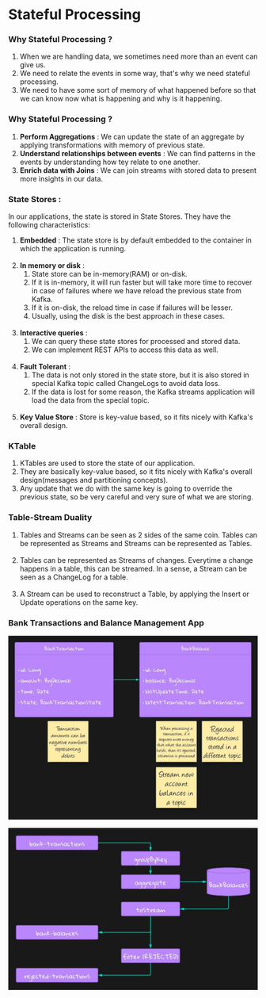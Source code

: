 # Stateful Processing

### Why Stateful Processing ?
1. When we are handling data, we sometimes need more than an event can give us.
2. We need to relate the events in some way, that's why we need stateful processing.
3. We need to have some sort of memory of what happened before so that we can know now what is happening and why is it happening.

### Why Stateful Processing ?
1. **Perform Aggregations** : We can update the state of an aggregate by applying transformations with memory of previous state.
2. **Understand relationships between events** : We can find patterns in the events by understanding how tey relate to one another.
3. **Enrich data with Joins** : We can join streams with stored data to present more insights in our data.

### State Stores :
In our applications, the state is stored in State Stores. They have the following characteristics:

1. **Embedded** : The state store is by default embedded to the container in which the application is running.
   <br></br>
2. **In memory or disk** :
    1. State store can be in-memory(RAM) or on-disk.
    2. If it is in-memory, it will run faster but will take more time to recover in case of failures where we have reload the previous state from Kafka.
    3. If it is on-disk, the reload time in case if failures will be lesser.
    4. Usually, using the disk is the best approach in these cases.
       <br></br>
3. **Interactive queries** :
    1. We can query these state stores for processed and stored data.
    2. We can implement REST APIs to access this data as well.
       <br></br>
4. **Fault Tolerant** :
    1. The data is not only stored in the state store, but it is also stored in special Kafka topic called ChangeLogs to avoid data loss.
    2. If the data is lost for some reason, the Kafka streams application will load the data from the special topic.
       <br></br>
5. **Key Value Store** : Store is key-value based, so it fits nicely with Kafka's overall design.

### KTable
1. KTables are used to store the state of our application.
2. They are basically key-value based, so it fits nicely with Kafka's overall design(messages and partitioning concepts).
3. Any update that we do with the same key is going to override the previous state, so be very careful and very sure of what we are storing.

### Table-Stream Duality
1. Tables and Streams can be seen as 2 sides of the same coin. Tables can be represented as Streams and Streams can be represented as Tables.
   <br></br>
2. Tables can be represented as Streams of changes. Everytime a change happens in a table, this can be streamed. In a sense, a Stream can be seen as a ChangeLog for a table.
   <br></br>
3. A Stream can be used to reconstruct a Table, by applying the Insert or Update operations on the same key.

### Bank Transactions and Balance Management App

![Image](https://github.com/Mnyu/kafka/blob/main/kafka-streams-bank-transactions/docs/dataModel.jpeg)

![Image](https://github.com/Mnyu/kafka/blob/main/kafka-streams-bank-transactions/docs/Topology.jpeg)